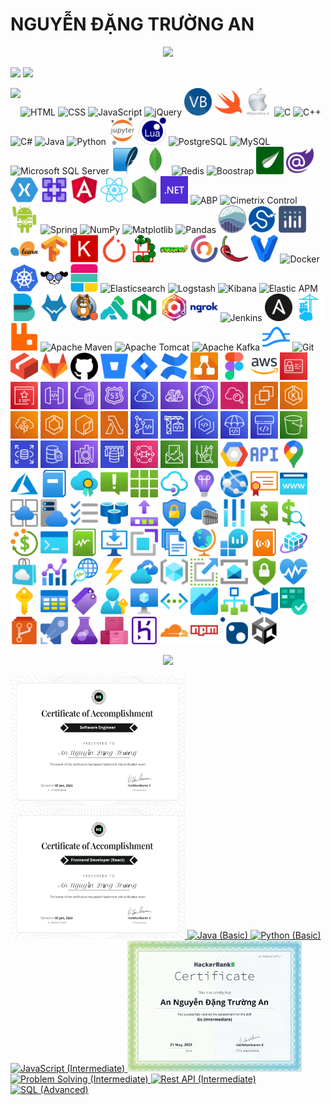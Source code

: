 # NGUYỄN ĐẶNG TRƯỜNG AN
<p align='center'>
<!-- <img src='https://github-profile-trophy.vercel.app/?username=tynab&theme=dracula&column=6'> -->
<img src='https://hacked-github-stat-trophies.vercel.app/?username=tynab&theme=dracula&column=11'>
</p>

<p align=left>
<!-- <img algin='left' width='49%' src='https://github-readme-stats.vercel.app/api?username=tynab&count_private=true&show_icons=true&theme=dracula' /> -->
<img algin='left' width='49.7%' src='https://readme-stats-fabio-vicente.vercel.app/api?username=tynab&count_private=true&show_icons=true&theme=dracula' />
<img algin='right' width='49.7%' src='https://github-readme-streak-stats.herokuapp.com/?user=tynab&theme=dracula' />
</p>

<!-- <img align='left' src='https://github-readme-stats.vercel.app/api/top-langs/?username=tynab&theme=dracula&langs_count=10' /> -->
<img align='left' src='https://github-readme-stats-git-masterrstaa-rickstaa.vercel.app/api/top-langs/?username=tynab&theme=dracula&langs_count=20' />
<!-- <img align='left' src='https://github-readme-stats-sigma-five.vercel.app/api/top-langs/?username=tynab&theme=dracula' /> -->

<p algin='right'>
    <img src='pic/HTML.png' width='44' title='HTML'>
    <img src='pic/CSS.png' width='44' title='CSS'>
    <img src='pic/JS.png' width='44' title='JavaScript'>
    <img src='pic/jQuery.png' width='44' title='jQuery'>
    <img src='pic/VB.png' width='44' title='Visual Basic'>
    <img src='pic/Swift.png' width='44' title='Swift'>
    <img src='pic/ObjectiveC.png' width='44' title='Objective-C'>
    <img src='pic/C.png' width='44' title='C'>
    <img src='pic/CPP.png' width='44' title='C++'>
    <img src='pic/CS.png' width='44' title='C#'>
    <img src='pic/Java.png' width='44' title='Java'>
    <img src='pic/Python.png' width='44' title='Python'>
    <img src='pic/JupyterNotebook.png' width='44' title='Jupyter Notebook'>
    <img src='pic/Lua.png' width='44' title='Lua'>
    <img src='pic/Postgre.png' width='44' title='PostgreSQL'>
    <img src='pic/MySQL.png' width='44' title='MySQL'>
    <img src='pic/MSSS.png' width='44' title='Microsoft SQL Server'>
    <img src='pic/SqLite.png' width='44' title='SQLite'>
    <img src='pic/MongoDb.png' width='44' title='MongoDB'>
    <img src='pic/Redis.png' width='44' title='Redis'>
    <img src='pic/Boostrap.png' width='44' title='Boostrap'>
    <img src='pic/Thymeleaf.png' width='44' title='Thymeleaf'>
    <img src='pic/Blazor.png' width='44' title='Blazor'>
    <img src='pic/Xamarin.png' width='44' title='Xamarin'>
    <img src='pic/MAUI.png' width='44' title='MAUI'>
    <img src='pic/Angular.png' width='44' title='Angular'>
    <img src='pic/React.png' width='44' title='React'>
    <img src='pic/Nodejs.png' width='44' title='Node.js'>
    <img src='pic/dotNet.png' width='44' title='.NET'>
    <img src='pic/ABP.png' width='44' title='ABP'>
    <img src='pic/CCF.png' width='44' title='Cimetrix Control'>
    <img src='pic/Android.png' width='44' title='Android SDK'>
    <img src='pic/Spring.png' width='44' title='Spring'>
    <img src='pic/NumPy.png' width='44' title='NumPy'>
    <img src='pic/Matplotlib.png' width='44' title='Matplotlib'>
    <img src='pic/Pandas.png' width='44' title='Pandas'>
    <img src='pic/seaborn.png' width='44' title='seaborn'>
    <img src='pic/SciPy.png' width='44' title='SciPy'>
    <img src='pic/Plotly.png' width='44' title='Plotly'>
    <img src='pic/sklearn.png' width='44' title='scikit-learn'>
    <img src='pic/TensorFlow.png' width='44' title='TensorFlow'>
    <img src='pic/Keras.png' width='44' title='Keras'>
    <img src='pic/PyTorch.png' width='44' title='PyTorch'>
    <img src='pic/Pymunk.png' width='44' title='Pymunk'>
    <img src='pic/Pygame.png' width='44' title='Pygame'>
    <img src='pic/CAP.png' width='44' title='DotNetCore.CAP'>
    <img src='pic/Lombok.png' width='44' title='Lombok'>
    <img src='pic/Vagrant.png' width='44' title='Vagrant'>
    <img src='pic/Docker.png' width='44' title='Docker'>
    <img src='pic/K8s.png' width='44' title='Kubernetes'>
    <img src='pic/K9s.png' width='44' title='K9s'>
    <img src='pic/Elastic.png' width='44' title='Elastic Stack'>
    <img src='pic/Elasticsearch.png' width='44' title='Elasticsearch'>
    <img src='pic/Logstash.png' width='44' title='Logstash'>
    <img src='pic/Kibana.png' width='44' title='Kibana'>
    <img src='pic/APM.png' width='44' title='Elastic APM'>
    <img src='pic/Beats.png' width='44' title='Elastic Beats'>
    <img src='pic/Wazuh.png' width='44' title='Wazuh'>
    <img src='pic/Calico.png' width='44' title='Project Calico'>
    <img src='pic/Kong.png' width='44' title='Kong Gateway'>
    <img src='pic/NGINX.png' width='44' title='NGINX'>
    <img src='pic/NGINXProxyManager.png' width='44' title='NGINX Proxy Manager'>
    <img src='pic/ngrok.png' width='44' title='ngrok'>
    <img src='pic/Jenkins.png' width='44' title='Jenkins'>
    <img src='pic/Ansible.png' width='44' title='Ansible'>
    <img src='pic/Portainer.png' width='44' title='Portainer'>
    <img src='pic/RabbitMq.png' width='44' title='RabbitMQ'>
    <img src='pic/Maven.png' width='44' title='Apache Maven'>
    <img src='pic/Tomcat.png' width='44' title='Apache Tomcat'>
    <img src='pic/Kafka.png' width='44' title='Apache Kafka'>
    <img src='pic/Pulsar.png' width='44' title='Apache Pulsar'>
    <img src='pic/Git.png' width='44' title='Git'>
    <img src='pic/LFS.png' width='44' title='Git LFS'>
    <img src='pic/GitLab.png' width='44' title='GitLab'>
    <img src='pic/GitHub.png' width='44' title='GitHub'>
    <img src='pic/Bitbucket.png' width='44' title='Bitbucket'>
    <img src='pic/JiraSoftware.png' width='44' title='Jira Software'>
    <img src='pic/Confluence.png' width='44' title='Confluence'>
    <img src='pic/drawio.png' width='44' title='draw.io'>
    <img src='pic/Figma.png' width='44' title='Figma'>
    <img src='pic/AWS.png' width='44' title='AWS'>
    <img src='pic/IAM.png' width='44' title='AWS IAM'>
    <img src='pic/CertificateManager.png' width='44' title='AWS Certificate Manager'>
    <img src='pic/ApiGateway.png' width='44' title='AWS API Gateway'>
    <img src='pic/VPC.png' width='44' title='AWS VPC'>
    <img src='pic/Route53.png' width='44' title='AWS Route 53'>
    <img src='pic/Cloud9.png' width='44' title='AWS Cloud 9'>
    <img src='pic/CloudMap.png' width='44' title='AWS Cloud Map'>
    <img src='pic/CloudFront.png' width='44' title='AWS CloudFront'>
    <img src='pic/CloudWatch.png' width='44' title='AWS CloudWatch'>
    <img src='pic/EC2.png' width='44' title='AWS EC2'>
    <img src='pic/EKS.png' width='44' title='AWS Elastic Kubernetes Service'>
    <img src='pic/ElasticBeanstalk.png' width='44' title='AWS Elastic Beanstalk'>
    <img src='pic/ECS.png' width='44' title='AWS Elastic Container Service'>
    <img src='pic/ECR.png' width='44' title='AWS Elastic Container Registry'>
    <img src='pic/Lambda.png' width='44' title='AWS Lambda'>
    <img src='pic/CodeCommit.png' width='44' title='AWS CodeCommit'>
    <img src='pic/CodeBuild.png' width='44' title='AWS CodeBuild'>
    <img src='pic/CodeArtifact.png' width='44' title='AWS CodeArtifact'>
    <img src='pic/CodeDeploy.png' width='44' title='AWS CodeDeploy'>
    <img src='pic/CodePipeline.png' width='44' title='AWS CodePipeline'>
    <img src='pic/S3.png' width='44' title='AWS S3'>
    <img src='pic/RDS.png' width='44' title='AWS RDS'>
    <img src='pic/AmazonDocumentDB.png' width='44' title='Amazon DocumentDB'>
    <img src='pic/AmazonOpenSearchService.png' width='44' title='Amazon OpenSearch Service'>
    <img src='pic/ElastiCache.png' width='44' title='AWS ElastiCache'>
    <img src='pic/AmazonMQ.png' width='44' title='Amazon MQ'>
    <img src='pic/Billing.png' width='44' title='AWS Billing'>
    <img src='pic/AWSCostManagement.png' width='44' title='AWS Cost Management'>
    <img src='pic/Google.png' width='44' title='Google Cloud Platform'>
    <img src='pic/API.png' width='44' title='Google API'>
    <img src='pic/Map.png' width='44' title='Google Map Platform'>
    <img src='pic/Azure.png' width='44' title='Azure'>
    <img src='pic/ActivityLog.png' width='44' title='Azure Activity Log'>
    <img src='pic/Advisor.png' width='44' title='Azure Advisor'>
    <img src='pic/Alerts.png' width='44' title='Azure Alerts'>
    <img src='pic/AllResources.png' width='44' title='Azure All Resources'>
    <img src='pic/APIManagementServices.png' width='44' title='Azure API Management Services'>
    <img src='pic/ApplicationInsights.png' width='44' title='Azure Application Insights'>
    <img src='pic/AzureAppService.png' width='44' title='Azure App Service'>
    <img src='pic/AppServiceCertificates.png' width='44' title='Azure App Service Certificates'>
    <img src='pic/AppServiceDomains.png' width='44' title='Azure App Service Domains'>
    <img src='pic/AppServiceEnvironments.png' width='44' title='Azure App Service Environments'>
    <img src='pic/AppServicePlans.png' width='44' title='Azure App Service Plans'>
    <img src='pic/Backlog.png' width='44' title='Azure Backlog'>
    <img src='pic/RedisAzure.png' width='44' title='Azure Cache for Redis'>
    <img src='pic/Commit.png' width='44' title='Azure Commit'>
    <img src='pic/ConditionalAccess.png' width='44' title='Azure Conditional Access'>
    <img src='pic/ContainerRegistries.png' width='44' title='Azure Container Registries'>
    <img src='pic/Controls.png' width='44' title='Azure Controls'>
    <img src='pic/CostAlerts.png' width='44' title='Azure Cost Alerts'>
    <img src='pic/CostAnalysis.png' width='44' title='Azure Cost Analysis'>
    <img src='pic/CostBudgets.png' width='44' title='Azure Cost Budgets'>
    <img src='pic/DevConsole.png' width='44' title='Azure Dev Console'>
    <img src='pic/DiagnosticsSettings.png' width='44' title='Azure Diagnostics Settings'>
    <img src='pic/Download.png' width='44' title='Azure Download'>
    <img src='pic/Extensions.png' width='44' title='Azure Extensions'>
    <img src='pic/Files.png' width='44' title='Azure Files'>
    <img src='pic/Globe.png' width='44' title='Azure Globe'>
    <img src='pic/LogAnalyticsWorkspaces.png' width='44' title='Azure Log Analytics Workspaces'>
    <img src='pic/LogStreaming.png' width='44' title='Azure Log Streaming'>
    <img src='pic/ManagedApplicationsCenter.png' width='44' title='Azure Managed Applications Center'>
    <img src='pic/Marketplace.png' width='44' title='Azure Marketplace'>
    <img src='pic/Metrics.png' width='44' title='Azure Metrics'>
    <img src='pic/NetworkWatcher.png' width='44' title='Azure Network Watcher'>
    <img src='pic/Power.png' width='44' title='Azure Power'>
    <img src='pic/RecoveryServicesVaults.png' width='44' title='Azure Recovery Services Vaults'>
    <img src='pic/ResourceGroups.png' width='44' title='Azure Resource Groups'>
    <img src='pic/Scale.png' width='44' title='Azure Scale'>
    <img src='pic/ServiceBus.png' width='44' title='Azure Service Bus'>
    <img src='pic/SecurityCenter.png' width='44' title='Azure Security Center'>
    <img src='pic/ServiceHealth.png' width='44' title='Azure Service Health'>
    <img src='pic/Subscriptions.png' width='44' title='Azure Subscriptions'>
    <img src='pic/Table.png' width='44' title='Azure Table'>
    <img src='pic/Tags.png' width='44' title='Azure Tags'>
    <img src='pic/UserSubscriptions.png' width='44' title='Azure User Subscriptions'>
    <img src='pic/VirtualMachine.png' width='44' title='Azure Virtual Machine'>
    <img src='pic/VirtualNetworks.png' width='44' title='Azure Virtual Networks'>
    <img src='pic/AzureWorkbooks.png' width='44' title='Azure Workbooks'>
    <img src='pic/Workflow.png' width='44' title='Azure Workflow'>
    <img src='pic/AzureDevops.png' width='44' title='Azure Devops'>
    <img src='pic/AzureBoards.png' width='44' title='Azure Boards'>
    <img src='pic/AzureRepos.png' width='44' title='Azure Repos'>
    <img src='pic/AzurePipelines.png' width='44' title='Azure Pipelines'>
    <img src='pic/AzureTestPlans.png' width='44' title='Azure Test Plans'>
    <img src='pic/AzureArtifacts.png' width='44' title='Azure Artifacts'>
    <img src='pic/Heroku.png' width='44' title='Heroku'>
    <img src='pic/Cloudflare.png' width='44' title='Cloudflare'>
    <img src='pic/npm.png' width='44' title='npm'>
    <img src='pic/NuGet.png' width='44' title='NuGet'>
    <img src='pic/Unity.png' width='44' title='Unity'>
</p>

<p align='center'>
<img src='https://github-widgetbox.vercel.app/api/profile?username=tynab&data=followers,repositories,stars,commits'>
</p>

<div>
<a href='https://www.hackerrank.com/certificates/21f4d932e858'>
    <img src='certificate/SE.png' width='279' title='Software Engineer'>
</a>
<a href='https://www.hackerrank.com/certificates/4ad345e70e8d'>
    <img src='certificate/FE.png' width='279' title='Frontend Developer (React)'>
</a>
<a href='https://www.hackerrank.com/certificates/18b8b69e9e0f'>
    <img src='certificate/Java1.png' width='279' title='Java (Basic)'>
</a>
<a href='https://www.hackerrank.com/certificates/923b39aff6b7'>
    <img src='certificate/Python1.png' width='279' title='Python (Basic)'>
</a>
<a href='https://www.hackerrank.com/certificates/9136c4f105da'>
    <img src='certificate/JavaScript2.png' width='279' title='JavaScript (Intermediate)'>
</a>
<a href='https://www.hackerrank.com/certificates/fe8553df0712'>
    <img src='certificate/Go2.png' width='279' title='Go (Intermediate)'>
</a>
<a href='https://www.hackerrank.com/certificates/afa149d488a2'>
    <img src='certificate/Problem2.png' width='279' title='Problem Solving (Intermediate)'>
</a>
<a href='https://www.hackerrank.com/certificates/51c373908367'>
    <img src='certificate/Rest2.png' width='279' title='Rest API (Intermediate)'>
</a>
<a href='https://www.hackerrank.com/certificates/9c262c7c1e37'>
    <img src='certificate/SQL3.png' width='279' title='SQL (Advanced)'>
</a>
</div>